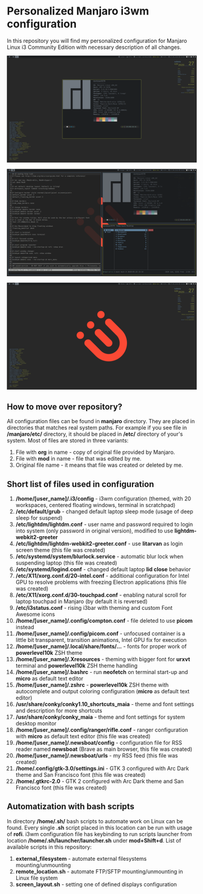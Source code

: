 # Personalized Manjaro i3wm configuration

In this repository you will find my personalized configuration for Manjaro Linux i3 Community Edition with necessary description of all changes.

<p align="center">
    <img src="centered_container.png" />
</p>

<p align="center">
    <img src="terminals.png" />
</p>

<p align="center">
    <img src="desktop.png" />
</p>

## How to move over repository?

All configuration files can be found in **manjaro** directory. They are placed in directories that matches real system paths. For example if you see file in **/manjaro/etc/** directory, it should be placed in **/etc/** directory of your's system. Most of files are stored in three variants: 

1. File with **org** in name - copy of original file provided by Manjaro.
2. File with **mod** in name - file that was edited by me.
3. Original file name - it means that file was created or deleted by me.

## Short list of files used in configuration

1. **/home/[user_name]/.i3/config** - i3wm configuration (themed, with 20 workspaces, centered floating windows, terminal in scratchpad)
2. **/etc/default/grub** - changed default laptop sleep mode (usage of deep sleep for suspend)
3. **/etc/lightdm/lightdm.conf** - user name and password required to login into system (only password in original version), modified to use **lightdm-webkit2-greeter**
4. **/etc/lightdm/lightdm-webkit2-greeter.conf** - use **litarvan** as login screen theme (this file was created)
5. **/etc/systemd/system/blurlock.service** - automatic blur lock when suspending laptop (this file was created)
6. **/etc/systemd/logind.conf** - changed default laptop **lid close** behavior
7. **/etc/X11/xorg.conf.d/20-intel.conf** - additional configuration for Intel GPU to resolve problems with freezing Electron applications (this file was created)
8. **/etc/X11/xorg.conf.d/30-touchpad.conf** - enabling natural scroll for laptop touchpad in Manjaro (by default it is reversed)
9. **/etc/i3status.conf** - rising i3bar with theming and custom Font Awesome icons
10. **/home/[user_name]/.config/compton.conf** - file deleted to use **picom** instead
11. **/home/[user_name]/.config/picom.conf** - unfocused container is a little bit transparent, transition animations, Intel GPU fix for execution
12. **/home/[user_name]/.local/share/fonts/...** - fonts for proper work of **powerlevel10k** ZSH theme
13. **/home/[user_name]/.Xresources** - theming with bigger font for **urxvt** terminal and **powerlevel10k** ZSH theme handling
14. **/home/[user_name]/.bashrc** - run **neofetch** on terminal start-up and **micro** as default text editor
15. **/home/[user_name]/.zshrc** - **powerlevel10k** ZSH theme with autocomplete and output coloring configuration (**micro** as default text editor)
16. **/usr/share/conky/conky1.10_shortcuts_maia** - theme and font settings and description for more shortcuts
17. **/usr/share/conky/conky_maia** - theme and font settings for system desktop monitor
18. **/home/[user_name]/.config/ranger/rifle.conf** - ranger configuration with **micro** as default text editor (this file was created)
19. **/home/[user_name]/.newsboat/config** - configuration file for RSS reader named **newsboat** (Brave as main browser, this file was created)
20. **/home/[user_name]/.newsboat/urls** - my RSS feed (this file was created)
21. **/home/.config/gtk-3.0/settings.ini** - GTK 3 configured with Arc Dark theme and San Francisco font (this file was created)
22. **/home/.gtkrc-2.0** - GTK 2 configured with Arc Dark theme and San Francisco font (this file was created)

## Automatization with bash scripts

In directory **/home/.sh/** bash scripts to automate work on Linux can be found. Every single **.sh** script placed in this location can be run with usage of **rofi**. i3wm configuration file has keybinding to run scripts launcher from location **/home/.sh/launcher/launcher.sh** under **mod+Shift+d**. List of available scripts in this repository:

1. **external_filesystem** - automate external filesystems mounting/unmounting
2. **remote_location.sh** - automate FTP/SFTP mounting/unmounting in Linux file system
3. **screen_layout.sh** - setting one of defined displays configuration